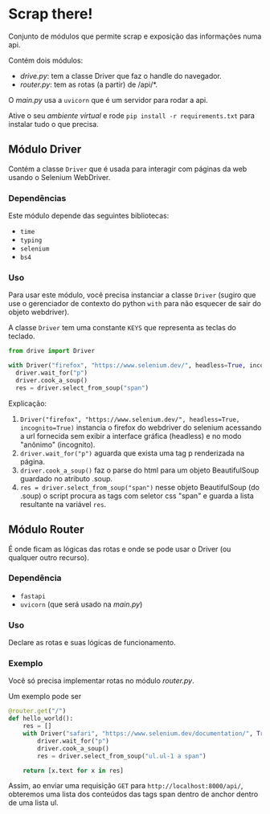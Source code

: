# Scrap there!

Conjunto de módulos que permite scrap e exposição das informações numa api.

Contém dois módulos:
- *drive.py*: tem a classe Driver que faz o handle do navegador.
- *router.py*: tem as rotas (a partir) de /api/*.

O *main.py* usa a `uvicorn` que é um servidor para rodar a api.

Ative o seu *ambiente virtual* e rode `pip install -r requirements.txt` para instalar tudo o que precisa.

## Módulo Driver
Contém a classe `Driver` que é usada para interagir com páginas da web usando o Selenium WebDriver.

### Dependências

Este módulo depende das seguintes bibliotecas:

- `time`
- `typing`
- `selenium`
- `bs4`

### Uso

Para usar este módulo, você precisa instanciar a classe `Driver` (sugiro que use o gerenciador de contexto do python `with` para não esquecer de sair do objeto webdriver).

A classe `Driver` tem uma constante `KEYS` que representa as teclas do teclado.

```python
from drive import Driver

with Driver("firefox", "https://www.selenium.dev/", headless=True, incognito=True) as driver:
  driver.wait_for("p")
  driver.cook_a_soup()
  res = driver.select_from_soup("span")
```

Explicação:
1. `Driver("firefox", "https://www.selenium.dev/", headless=True, incognito=True)` instancia o firefox do webdriver do selenium acessando a url fornecida sem exibir a interface gráfica (headless) e no modo "anônimo" (incognito).
2. `driver.wait_for("p")` aguarda que exista uma tag p renderizada na página.
3. `driver.cook_a_soup()` faz o parse do html para um objeto BeautifulSoup guardado no atributo .soup.
4. `res = driver.select_from_soup("span")` nesse objeto BeautifulSoup (do .soup) o script procura as tags com seletor css "span" e guarda a lista resultante na variável `res`.

## Módulo Router

É onde ficam as lógicas das rotas e onde se pode usar o Driver (ou qualquer outro recurso).

### Dependência

- `fastapi`
- `uvicorn` (que será usado na *main.py*)

### Uso

Declare as rotas e suas lógicas de funcionamento.


### Exemplo

Você só precisa implementar rotas no módulo *router.py*.

Um exemplo pode ser

```python
@router.get("/")
def hello_world():
    res = []
    with Driver("safari", "https://www.selenium.dev/documentation/", True, True) as driver:
        driver.wait_for("p")
        driver.cook_a_soup()
        res = driver.select_from_soup("ul.ul-1 a span")

    return [x.text for x in res]
```

Assim, ao enviar uma requisição `GET` para `http://localhost:8000/api/`, obteremos uma lista dos conteúdos das tags span dentro de anchor dentro de uma lista ul.

